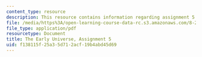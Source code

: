 ```yaml
---
content_type: resource
description: This resource contains information regarding assignment 5.
file: /media/https%3A/open-learning-course-data-rc.s3.amazonaws.com/8-286-the-early-universe-fall-2013/f138115f25a35d712acf19b4abd45d69_MIT8_286F13_ps5.pdf
file_type: application/pdf
resourcetype: Document
title: The Early Universe, Assignment 5
uid: f138115f-25a3-5d71-2acf-19b4abd45d69
---
```

